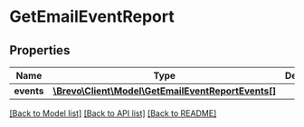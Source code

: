 # GetEmailEventReport

## Properties
Name | Type | Description | Notes
------------ | ------------- | ------------- | -------------
**events** | [**\Brevo\Client\Model\GetEmailEventReportEvents[]**](GetEmailEventReportEvents.md) |  | [optional] 

[[Back to Model list]](../../README.md#documentation-for-models) [[Back to API list]](../../README.md#documentation-for-api-endpoints) [[Back to README]](../../README.md)


